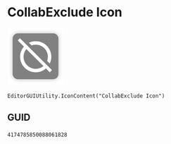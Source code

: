 # CollabExclude Icon
![](/img/CollabExclude%20Icon.png)

``` CSharp
EditorGUIUtility.IconContent("CollabExclude Icon")
```
## GUID
```
4174785850088061828
```
